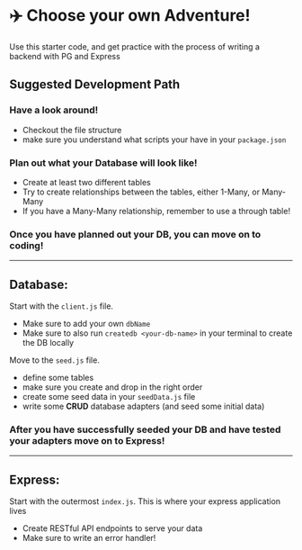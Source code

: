 # :airplane: Choose your own Adventure!

Use this starter code, and get practice with the process of writing a backend with PG and Express

## Suggested Development Path

### Have a look around!

- Checkout the file structure
- make sure you understand what scripts your have in your `package.json`

### Plan out what your Database will look like!

- Create at least two different tables
- Try to create relationships between the tables, either 1-Many, or Many-Many
- If you have a Many-Many relationship, remember to use a through table!

### Once you have planned out your DB, you can move on to coding!

<hr/>

## **Database:**

Start with the `client.js` file.
- Make sure to add your own `dbName`
- Make sure to also run `createdb <your-db-name>` in your terminal to create the DB locally

Move to the `seed.js` file.

- define some tables
- make sure you create and drop in the right order
- create some seed data in your `seedData.js` file
- write some **CRUD** database adapters (and seed some initial data)

### After you have successfully seeded your DB and have tested your adapters move on to Express!

<hr/>

## **Express:**

Start with the outermost `index.js`. This is where your express application lives

- Create RESTful API endpoints to serve your data
- Make sure to write an error handler!
